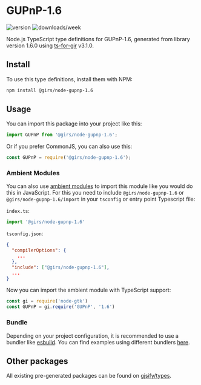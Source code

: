 
# GUPnP-1.6

![version](https://img.shields.io/npm/v/@girs/node-gupnp-1.6)
![downloads/week](https://img.shields.io/npm/dw/@girs/node-gupnp-1.6)


Node.js TypeScript type definitions for GUPnP-1.6, generated from library version 1.6.0 using [ts-for-gir](https://github.com/gjsify/ts-for-gir) v3.1.0.


## Install

To use this type definitions, install them with NPM:
```bash
npm install @girs/node-gupnp-1.6
```

## Usage

You can import this package into your project like this:
```ts
import GUPnP from '@girs/node-gupnp-1.6';
```

Or if you prefer CommonJS, you can also use this:
```ts
const GUPnP = require('@girs/node-gupnp-1.6');
```

### Ambient Modules

You can also use [ambient modules](https://github.com/gjsify/ts-for-gir/tree/main/packages/cli#ambient-modules) to import this module like you would do this in JavaScript.
For this you need to include `@girs/node-gupnp-1.6` or `@girs/node-gupnp-1.6/import` in your `tsconfig` or entry point Typescript file:

`index.ts`:
```ts
import '@girs/node-gupnp-1.6'
```

`tsconfig.json`:
```json
{
  "compilerOptions": {
    ...
  },
  "include": ["@girs/node-gupnp-1.6"],
  ...
}
```

Now you can import the ambient module with TypeScript support: 

```ts
const gi = require('node-gtk')
const GUPnP = gi.require('GUPnP', '1.6')
```


### Bundle

Depending on your project configuration, it is recommended to use a bundler like [esbuild](https://esbuild.github.io/). You can find examples using different bundlers [here](https://github.com/gjsify/ts-for-gir/tree/main/examples).

## Other packages

All existing pre-generated packages can be found on [gjsify/types](https://github.com/gjsify/types).


